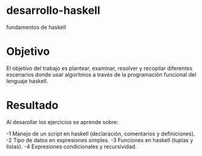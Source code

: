 # desarrollo-haskell
fundamentos de haskell

# Objetivo

El objetivo del trabajo es plantear, examinar, resolver y recopilar diferentes escenarios donde usar algoritmos a través de la programación funcional del lenguaje haskell.

# Resultado

Al  desarollar los ejercicios se aprende sobre: 

-1 Manejo de un script en haskell (declaración, comentarios y definiciones).
-2 Tipo de datos en expresiones simples.
-3 Funciones en haskell (tuplas y listas).
-4 Expresiones condicionales y recursividad.

